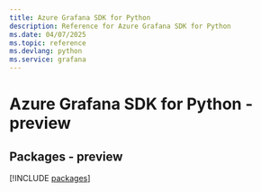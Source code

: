 ```yaml
---
title: Azure Grafana SDK for Python
description: Reference for Azure Grafana SDK for Python
ms.date: 04/07/2025
ms.topic: reference
ms.devlang: python
ms.service: grafana
---
```

# Azure Grafana SDK for Python - preview
## Packages - preview
[!INCLUDE [packages](grafana-index.md)]